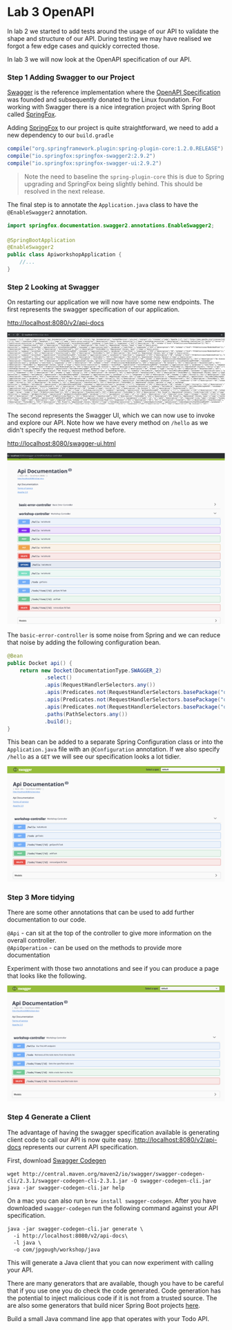 # Lab 3 OpenAPI

In lab 2 we started to add tests around the usage of our API to validate the shape and structure of our API.
During testing we may have realised we forgot a few edge cases and quickly corrected those.

In lab 3 we will now look at the OpenAPI specification of our API.

### Step 1 Adding Swagger to our Project

[Swagger](https://swagger.io/about/) is the reference implementation where the [OpenAPI Specification](https://www.openapis.org) was founded and subsequently donated to the Linux foundation. 
For working with Swagger there is a nice integration project with Spring Boot called [SpringFox](https://github.com/springfox/springfox).

Adding [SpringFox](https://github.com/springfox/springfox) to our project is quite straightforward, we need to add a new dependency to our `build.gradle`

```groovy
compile("org.springframework.plugin:spring-plugin-core:1.2.0.RELEASE")
compile("io.springfox:springfox-swagger2:2.9.2")
compile("io.springfox:springfox-swagger-ui:2.9.2")

```

> Note the need to baseline the `spring-plugin-core` this is due to Spring upgrading and SpringFox being slightly behind.
This should be resolved in the next release. 

The final step is to annotate the `Application.java` class to have the `@EnableSwagger2` annotation. 

```java
import springfox.documentation.swagger2.annotations.EnableSwagger2;

@SpringBootApplication
@EnableSwagger2
public class ApiworkshopApplication {
    //...
}
```

### Step 2 Looking at Swagger

On restarting our application we will now have some new endpoints. 
The first represents the swagger specification of our application.

[http://localhost:8080/v2/api-docs](http://localhost:8080/v2/api-docs)

![API Docs](03A-api-docs.png)

The second represents the Swagger UI, which we can now use to invoke and explore our API. 
Note how we have every method on `/hello` as we didn't specify the request method before. 

[http://localhost:8080/swagger-ui.html](http://localhost:8080/swagger-ui.html)

![Swagger UI](03B-swagger.png)

The `basic-error-controller` is some noise from Spring and we can reduce that noise by adding the following configuration bean.

```java
@Bean
public Docket api() {
    return new Docket(DocumentationType.SWAGGER_2)
            .select()
            .apis(RequestHandlerSelectors.any())
            .apis(Predicates.not(RequestHandlerSelectors.basePackage("org.springframework.boot")))
            .apis(Predicates.not(RequestHandlerSelectors.basePackage("org.springframework.cloud")))
            .apis(Predicates.not(RequestHandlerSelectors.basePackage("org.springframework.data.rest.webmvc")))
            .paths(PathSelectors.any())
            .build();
}
```

This bean can be added to a separate Spring Configuration class or into the `Application.java` file with an `@Configuration` annotation.
If we also specify `/hello` as a `GET` we will see our specification looks a lot tidier. 

![Tidy Swagger UI](03C-tidy-swagger.png)

### Step 3 More tidying

There are some other annotations that can be used to add further documentation to our code.

`@Api` - can sit at the top of the controller to give more information on the overall controller.  
`@ApiOperation` - can be used on the methods to provide more documentation

Experiment with those two annotations and see if you can produce a page that looks like the following.

![More Documentation](03D-more-docs.png)

### Step 4 Generate a Client

The advantage of having the swagger specification available is generating client code to call our API is now quite easy.
[http://localhost:8080/v2/api-docs](http://localhost:8080/v2/api-docs) represents our current API specification.
 
First, download [Swagger Codegen](https://github.com/swagger-api/swagger-codegen)

```
wget http://central.maven.org/maven2/io/swagger/swagger-codegen-cli/2.3.1/swagger-codegen-cli-2.3.1.jar -O swagger-codegen-cli.jar   
java -jar swagger-codegen-cli.jar help
```
On a mac you can also run `brew install swagger-codegen`. 
After you have downloaded `swagger-codegen` run the following command against your API specification. 

```
java -jar swagger-codegen-cli.jar generate \
  -i http://localhost:8080/v2/api-docs\
  -l java \
  -o com/jpgough/workshop/java
```

This will generate a Java client that you can now experiment with calling your API.

There are many generators that are available, though you have to be careful that if you use one you do check the code generated.
Code generation has the potential to inject malicious code if it is not from a trusted source. 
The are also some generators that build nicer Spring Boot projects [here](https://www.baeldung.com/spring-boot-rest-client-swagger-codegen).

Build a small Java command line app that operates with your Todo API. 